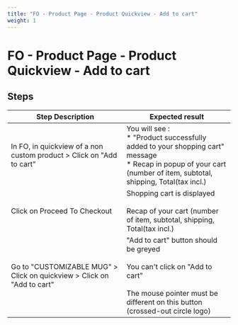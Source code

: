 ```yaml
---
title: "FO - Product Page - Product Quickview - Add to cart"
weight: 1
---
```


# FO - Product Page - Product Quickview - Add to cart
## Steps
| Step Description | Expected result |
| ----- | ----- |
| In FO, in quickview of a non custom product > Click on "Add to cart" | You will see :<br> * "Product successfully added to your shopping cart" message<br> * Recap in popup of your cart (number of item, subtotal, shipping, Total(tax incl.) |
| Click on Proceed To Checkout | Shopping cart is displayed<br><br>Recap of your cart (number of item, subtotal, shipping, Total(tax incl.) |
| Go to "CUSTOMIZABLE MUG" > Click on quickview > Click on "Add to cart" | "Add to cart" button should be greyed<br><br>You can't click on "Add to cart"<br><br>The mouse pointer must be different on this button (crossed-out circle logo) |
